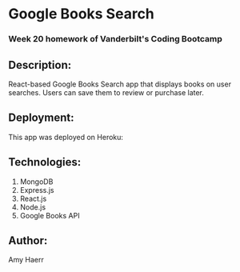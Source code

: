 # Google Books Search

### Week 20 homework of Vanderbilt's Coding Bootcamp

## Description:

React-based Google Books Search app that displays books on user searches. Users can save them to review or purchase later.

## Deployment:
This app was deployed on Heroku:



## Technologies:
1. MongoDB
2. Express.js
3. React.js
4. Node.js
5. Google Books API

## Author:
Amy Haerr